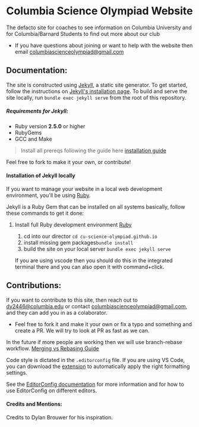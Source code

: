 # Columbia Science Olympiad Website

The defacto site for coaches to see information on Columbia University and for Columbia/Barnard Students to find out more about our club

- If you have questions about joining or want to help with the website then email columbiascienceolympiad@gmail.com

## Documentation:

The site is constructed using [Jekyll](https://jekyllrb.com/), a static site generator. To get started, follow the instructions on [Jekyll's installation page](https://jekyllrb.com/docs/installation/). To build and serve the site locally, run `bundle exec jekyll serve` from the root of this repository.

##### Requirements for Jekyll:

- Ruby version **2.5.0** or higher
- RubyGems
- GCC and Make

> Install all prereqs following the guide here [installation guide](https://jekyllrb.com/docs/installation/#requirements)

Feel free to fork to make it your own, or contribute!

#### Installation of Jekyll locally

If you want to manage your website in a local web development environment, you'll be using [Ruby](https://jekyllrb.com/docs/installation/).

Jekyll is a Ruby Gem that can be installed on all systems basically, follow these commands to get it done:

1. Install full Ruby development environment [Ruby](https://jekyllrb.com/docs/installation/)

   1. cd into our director `cd cu-science-olympiad.github.io`
   2. install missing gem packages`bundle install`
   3. build the site on your local server `bundle exec jekyll serve`

   If you are using vscode then you should do this in the integrated terminal there and you can also open it with command+click. 

## Contributions:

If you want to contribute to this site, then reach out to dy2446@columbia.edu or contact columbiascienceolympiad@gmail.com, and they can add you in as a colaborator. 

- Feel free to fork it and make it your own or fix a typo and something and create a PR. We will try to look at PR as fast as we can. 

In the future if more people are working then we will use branch-rebase workflow. [Merging vs Rebasing Guide](https://www.atlassian.com/git/tutorials/merging-vs-rebasing)

Code style is dictated in the `.editorconfig` file. If you are using VS Code, you can download the [extension](https://marketplace.visualstudio.com/items?itemName=EditorConfig.EditorConfig) to automatically apply the right formatting settings.

See the [EditorConfig documentation](https://editorconfig.org/) for more information and for how to use EditorConfig on different editors.

#### Credits and Mentions:

Credits to Dylan Brouwer for his inspiration. 